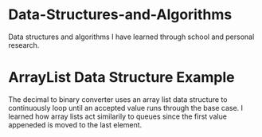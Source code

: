 # Data-Structures-and-Algorithms
Data structures and algorithms I have learned through school and personal research. 

# ArrayList Data Structure Example
The decimal to binary converter uses an array list data structure to continuously loop until an accepted value runs through the base case. I learned how array lists act similarily to queues since the first value appeneded is moved to the last element.



